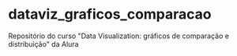 # dataviz_graficos_comparacao
Repositório do curso "Data Visualization: gráficos de comparação e distribuição" da Alura
